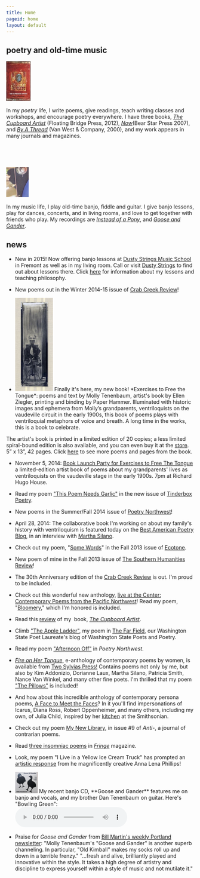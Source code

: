 ```yaml
---
title: Home
pageid: home
layout: default
---
```


## poetry and old-time music

<img width="65" height="106" src="/uploads/images/CupboardArtist_cover-final_33percent.jpg" class=" floatL" alt="" />

In my *poetry* life, I write poems, give readings, teach writing classes and workshops, and encourage poetry everywhere. I have three books,
*[The Cupboard Artist](/poems/books.html)* (Floating Bridge Press, 2012),
*[Now](/poems/books/html)*(Bear Star Press 2007), and
*[By A Thread](/poems/books/html)* (Van West & Company, 2000),
and my work appears in many journals and magazines.

<p> </p>
<p> </p>

<img width="60" height="80" alt="" class="imgBorder floatL" src="uploads/images/tubaphone peghead.jpg" />

In my music life, I play old-time banjo, fiddle and guitar.
I give banjo lessons, play for dances, concerts, and in living rooms,
and love to get together with friends who play.
My recordings are
*[Instead of a Pony](/music/index.html)*, and
*[Goose and Gander](/music/index.html)*.

## news

* New in 2015! Now offering banjo lessons at
  [Dusty Strings Music School](http://store.dustystrings.com/t-3-ms-PL-banjo.aspx?skinid=4)
  in Fremont as well as in my living room. Call or visit
  [Dusty Strings](http://store.dustystrings.com/t-3-ms-workshophome.aspx)
  to find out about lessons there.
  Click <a href="/music/banjo-lessons.html" rel="Text_Window">here</a> for
  information about my lessons and teaching philosophy.

* New poems out in the Winter 2014-15 issue of
  [Crab Creek Review](http://www.crabcreekreview.org/)!

* <img src="uploads/images/cover.jpg" width="101" height="250" class=" floatL" alt=""/>
  Finally it's here, my new book! *Exercises to Free the Tongue*:
  poems and text by Molly Tenenbaum, artist's book by Ellen Ziegler,
  printing and binding by Paper Hammer. Illuminated with historic images
  and ephemera from Molly’s grandparents, ventriloquists on the vaudeville
  circuit in the early 1900s, this book of poems plays with ventriloquial
  metaphors of voice and breath. A long time in the works, this is a book to
  celebrate.

The artist's book is printed in a limited edition of 20 copies;
a less limited spiral-bound edition is also available, and you can even buy
it at the [store](/store/index.html).
5” x 13”, 42 pages. Click
[here](/poems/ExercisesExcerpts.html) to see more poems and pages from the book.

* November 5, 2014:
  [Book Launch Party for Exercises
  to Free The Tongue](https://www.facebook.com/events/825149020849455/)
  a limited-edition artist book of poems about my grandparents' lives as
  ventriloquists on the vaudeville stage in the early 1900s. 7pm at Richard
  Hugo House.

* Read my poem
  ["This Poem Needs Garlic"](http://www.tinderboxpoetry.com/this-poem-needs-garlic)
  in the new issue of
  [Tinderbox Poetry](http://www.tinderboxpoetry.com/this-poem-needs-garlic).

* New poems in the Summer/Fall 2014 issue of
  [Poetry Northwest](http://www.poetrynw.org/issue-cover/the-social-media-issue-2014/)!

* April 28, 2014: The collaborative book I'm working on about my family's
  history with ventriloquism is featured today on the
  [Best American Poetry Blog](http://blog.bestamericanpoetry.com/the_best_american_poetry/2014/04/molly-tenenbaum-poet-ellen-ziegler-artist--1.html),
  in an interview with
  [Martha Silano](http://bluepositive.blogspot.com/2014/04/guest-blogging-this-week-at-best.html).

* Check out my poem,
  "[Some Words](http://www.ecotonejournal.com/index.php/articles/details/some_words_acid_extinction_are_pasted_to_the_undersides_of_others)"
  in the Fall 2013 issue of
  [Ecotone](http://www.ecotonejournal.com/index.php/issues/toc/ecotone_16/).

* New poem of mine in the Fall 2013 issue of
  [The Southern Humanities Review](http://www.cla.auburn.edu/shr/)!

* The 30th Anniversary edition of the
  [Crab Creek Review](http://www.amazon.com/Crab-Creek-Review-Anniversary-Issue/dp/1490487107)
  is out. I'm proud to be included.

* Check out this wonderful new anthology,
  [live at the Center: Contemporary Poems from the Pacific Northwest](http://ooligan.pdx.edu/poetry/alive-at-the-center/)!
  Read my poem, "[Bloomery](/poems/Bloomery.html),"
  which I'm honored is included.

* Read this
  [review](http://www.ronslate.com/seventeen_poets_recommend_new_recent_titles) of my  book,
  *[The Cupboard Artist](http://www.scn.org/floatingbridge/cupboard.html)*.

* Climb
  ["The Apple Ladder"](http://kathleenflenniken.com/blog/?p=167),
  my poem in
  [The Far Field](http://kathleenflenniken.com/blog/), our
  Washington State Poet Laureate's blog of Washington State Poets and Poetry.

* Read my poem
  ["Afternoon Off"](http://www.poetrynw.org/2012/01/molly-tenenbaum-afternoon-off/)
  in *Poetry Northwest*.

* *[Fire on Her Tongue](http://twosylviaspress.com/fire-on-her-tongue.html)*,
  e-anthology of contemporary poems by women, is available from
  [Two Sylvias Press!](http://twosylviaspress.com/fire-on-her-tongue.html)
  Contains poems not only by me, but also by Kim Addonizio, Dorianne Laux,
  Martha Silano, Patricia Smith, Nance Van Winkel, and many other fine
  poets. I'm thrilled that my poem
  ["The Pillows"](/poems/ThePillows.html) is included!

* And how about this incredible anthology of contemporary persona poems,
  [A Face to Meet the Faces](http://www.uakron.edu/uapress/browse-books/book-details/index.dot?id=2337015)?
  In it you'll find impersonations of Icarus, Diana Ross, Robert
  Oppenheimer, and many others, including my own, of Julia Child, inspired
  by her
  [kitchen](http://amhistory.si.edu/juliachild/) at the
  Smithsonian.

* Check out my poem
  [My New Library](http://anti-poetry.com/anti/tenenbaummo/),
  in issue #9 of *Anti-*, a journal of contrarian poems.

* Read
  [three insomniac poems](http://www.fringemagazine.org/lit/poetry/my-flannel-civilization-and-two-more-poems/)
  in *[Fringe](http://www.fringemagazine.org/)* magazine.

* Look, my poem "I Live in a Yellow Ice Cream Truck" has prompted an
  [artistic response](http://delirioushem.blogspot.com/2009/09/anna-lena-phillips-boots-bottles.html)
  from he magnificently creative Anna Lena Phillips!

* <img width="60" height="57" alt="" class="imgBorder floatL" src="uploads/images/Goose and Gander.jpg" />
  My recent banjo CD, **Goose and Gander** features me on banjo and vocals,
  and my brother Dan Tenenbaum on guitar. Here's "Bowling Green": 
  <div>
  <audio controls>
  <source src='/uploads/mp3/01 Bowling Green.mp3'>
  Your browser does not support the audio element.
  Please use an HTML5-compatible browser.
  </audio>
  </div>

* Praise for *Goose and Gander* from
  [Bill Martin's weekly Portland newsletter](http://www.bubbaguitar.com/newsletter.html):
  "Molly Tenenbaum's "Goose
  and Gander" is another superb channeling. In particular,
  "Old Kimball" makes my socks roll up and down in a terrible frenzy."
  "...fresh and alive, brilliantly played and innovative within the style. It
  takes a high degree of artistry and discipline to express yourself within a
  style of music and not mutilate it."
